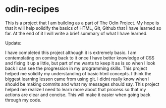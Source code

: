 # odin-recipes

This is a project that I am building as a part of The Odin Project. My hope is that it will help solidify the basics of HTML, Git, Github that I have learned so far. At the end of it I will write a brief summary of what I have learned.


Update:

I have completed this project although it is extremely basic. I am contemplating on coming back to it once I have better knowledge of CSS and fixing it up a little, but part of me wants to keep it as is so when I look back I can see the progression in my programming skills. This project helped me solidify my understanding of basic html concepts. I think the biggest learning lesson came from using git. I didnt really know when I should be making commits and what my messages should say. This project helped me realize I need to learn more about that process so that my actions are clear and concise. This will make it easier when going back through my code.